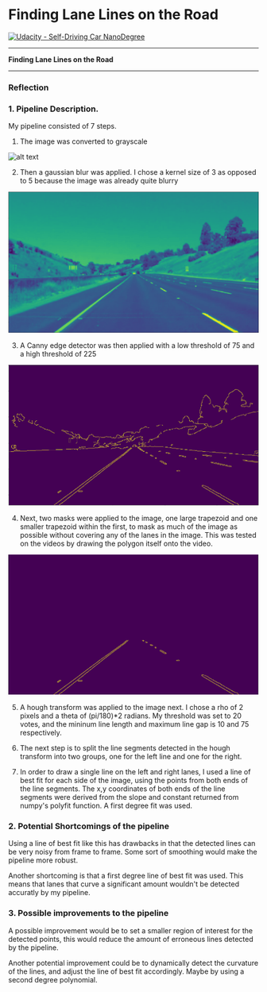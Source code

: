 # **Finding Lane Lines on the Road** 
[![Udacity - Self-Driving Car NanoDegree](https://s3.amazonaws.com/udacity-sdc/github/shield-carnd.svg)](http://www.udacity.com/drive)

---

**Finding Lane Lines on the Road**


[//]: # (Image References)

[image1]: ./examples/grayscale.jpg "Grayscale"
[image2]: ./reference_images/Gaussian_blue.png "Gaussian"
[image3]: ./reference_images/masked.png "Masked"
[image4]: ./reference_images/Canny.png "Canny"

---

### Reflection

### 1. Pipeline Description.

My pipeline consisted of 7 steps. 
1. The image was converted to grayscale

![alt text][image1]

2. Then a gaussian blur was applied. I chose a kernel size of 3 as opposed to 5 because the image was already quite blurry

![alt text][image2]

3. A Canny edge detector was then applied with a low threshold of 75 and a high threshold of 225

![alt text][image4]

4. Next, two masks were applied to the image, one large trapezoid and one smaller trapezoid within the first, to mask as much of the image as possible without covering any of the lanes in the image. This was tested on the videos by drawing the polygon itself onto the video.

![alt text][image3]

5. A hough transform was applied to the image next. I chose a rho of 2 pixels and a theta of (pi/180)\*2 radians. My threshold was set to 20 votes, and the mininum line length and maximum line gap is 10 and 75 respectively. 

6. The next step is to split the line segments detected in the hough transform into two groups, one for the left line and one for the right. 

7. In order to draw a single line on the left and right lanes, I used a line of best fit for each side of the image, using the points from both ends of the line segments. The x,y coordinates of both ends of the line segments were derived from the slope and constant returned from numpy's polyfit function. A first degree fit was used. 

### 2. Potential Shortcomings of the pipeline

Using a line of best fit like this has drawbacks in that the detected lines can be very noisy from frame to frame. Some sort of smoothing would make the pipeline more robust.  

Another shortcoming is that a first degree line of best fit was used. This means that lanes that curve a significant amount wouldn't be detected accuratly by my pipeline. 


### 3. Possible improvements to the pipeline

A possible improvement would be to set a smaller region of interest for the detected points, this would reduce the amount of erroneous lines detected by the pipeline. 

Another potential improvement could be to dynamically detect the curvature of the lines, and adjust the line of best fit accordingly. Maybe by using a second degree polynomial. 
